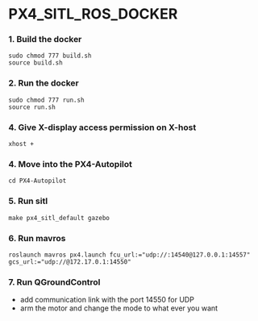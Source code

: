 # PX4_SITL_ROS_DOCKER

### 1. Build the docker
```
sudo chmod 777 build.sh
source build.sh
```

### 2. Run the docker
```
sudo chmod 777 run.sh
source run.sh
```

### 4. Give X-display access permission on X-host
```
xhost +
```

### 4. Move into the PX4-Autopilot
```
cd PX4-Autopilot
```

### 5. Run sitl
```
make px4_sitl_default gazebo
```

### 6. Run mavros
```
roslaunch mavros px4.launch fcu_url:="udp://:14540@127.0.0.1:14557" gcs_url:="udp://@172.17.0.1:14550"
```

### 7. Run QGroundControl
* add communication link with the port 14550 for UDP
* arm the motor and change the mode to what ever you want
